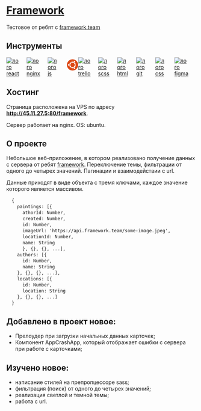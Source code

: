 # [Framework](http://45.11.27.5:80/framework)
Тестовое от ребят с [framework.team](https://framework.team)

## Инструменты
<div>
  <nav style='display: flex'>
    <a
      href='https://ru.reactjs.org/'
      style='cursor: pointer'
      target='_blank'
    >
      <img 
        style='width: 45px; height: 40px; object-fit: contain; margin-right: 20px' 
        src='https://upload.wikimedia.org/wikipedia/commons/thumb/a/a7/React-icon.svg/640px-React-icon.svg.png' 
        alt='лого react'
        />
    </a>
    <a
      href='https://nginx.org/ru/'
      style='cursor: pointer'
      target='_blank'
    >
      <img 
        style='width: 45px; height: 40px; object-fit: contain; margin-right: 20px' 
        src='https://w7.pngwing.com/pngs/262/242/png-transparent-nginx-phusion-passenger-application-software-proxy-server-reverse-proxy-creativo-logo-de-marca-angle-text-trademark.png' 
        alt='лого nginx' />
    </a>
    <a
      href='https://learn.javascript.ru/'
      style='cursor: pointer'
      target='_blank'
    >
      <img 
        style='width: 45px; height: 40px; object-fit: contain; margin-right: 20px' 
        src='https://www.nicepng.com/png/detail/80-803587_png-file-svg-javascript.png' 
        alt='лого js' />
    </a>
    <a
      href='https://ubuntu.ru/doku.php'
      style='cursor: pointer'
      target='_blank'
    >
      <img 
        style='width: 45px; height: 40px; object-fit: contain; margin-right: 20px' 
        src='https://raw.githubusercontent.com/docker-library/docs/01c12653951b2fe592c1f93a13b4e289ada0e3a1/ubuntu/logo.png' 
        alt='лого ubuntu' />
    </a>
        <a
      href='https://trello.com/b/7TQMXPqM/teamwork'
      style='cursor: pointer'
      target='_blank'
    >
      <img 
        style='width: 45px; height: 40px; object-fit: contain; margin-right: 20px' 
        src='https://cdn.iconscout.com/icon/free/png-256/trello-9-722650.png' 
        alt='лого trello' />
    </a>
    <a
      href='https://sass-scss.ru/'
      style='cursor: pointer'
      target='_blank'
    >
      <img 
        style='width: 45px; height: 40px; object-fit: contain; margin-right: 20px' 
        src='https://vanseodesign.com/blog/wp-content/uploads/2015/09/sass-logo-2.png' 
        alt='лого scss' />
    </a>
    <a
      href='https://www.w3schools.com/html/'
      style='cursor: pointer'
      target='_blank'
    >
      <img 
        style='width: 45px; height: 40px; object-fit: contain; margin-right: 20px' 
        src='https://webref.ru/assets/images/book/html5.png' 
        alt='лого html' />
    </a>
    <a
      href='https://git-scm.com/'
      style='cursor: pointer'
      target='_blank'
    >
      <img 
        style='width: 45px; height: 40px; object-fit: contain; margin-right: 20px' 
        src='https://git-scm.com/images/logos/downloads/Git-Icon-1788C.png' 
        alt='лого git' />
    </a>
    <a
      href='https://www.w3schools.com/css/'
      style='cursor: pointer'
      target='_blank'
    >
      <img 
        style='width: 45px; height: 40px; object-fit: contain; margin-right: 20px' 
        src='https://encrypted-tbn0.gstatic.com/images?q=tbn:ANd9GcRjK60Fd1shaOG5Glq2toJyChKNGP9Ocmm4PC_r27rEB0XzDQrSgOUpIDHjOZriA-lZkS0&usqp=CAU' 
        alt='лого css' />
    </a>
        <a
      href='https://www.figma.com/file/5ywfxEN6622vwgnyFBq880/FWT-Front-end-%D0%A2%D0%B5%D1%81%D1%82%D0%BE%D0%B2%D0%BE%D0%B5-%D0%B7%D0%B0%D0%B4%D0%B0%D0%BD%D0%B8%D0%B5-(Copy)?node-id=8368%3A531'
      style='cursor: pointer'
      target='_blank'
    >
      <img 
        style='width: 45px; height: 40px; object-fit: contain; margin-right: 20px' 
        src='https://upload.wikimedia.org/wikipedia/commons/thumb/a/ad/Figma-1-logo.png/640px-Figma-1-logo.png' 
        alt='лого figma' />
    </a>
  </nav>
</div>


## Хостинг
Страница расположена на VPS по адресу **http://45.11.27.5:80/framework**.

Cервер работает на nginx. OS: ubuntu. 
## О проекте
Небольшое веб-приложение, в котором реализовано получение данных с сервера от ребят [framework](https://test-front.framework.team/api-docs/). Переключение темы, фильтрации от одного до четырех значений. Пагинации и взаимодействии с url.

Данные приходят в виде объекта с тремя ключами, каждое значение которого является массивом.

      {
        paintings: [{
          athorId: Number,
          created: Number,
          id: Number,
          imageUrl: 'https://api.framework.team/some-image.jpeg',
          locationId: Number,
          name: String
          }, {}, {}, ...],
        authors: [{
          id: Number,
          name: String
        }, {}, {}, ...],
        locations: [{
          id: Number,
          location: String
        }, {}, {}, ...]
      }


## Добавлено в проект новое:
* Прелоудер при загрузки начальных данных карточек;
* Компонент AppCrashApp, который отображает ошибки с сервера при работе с карточками;

## Изучено новое:
* написание стилей на препропцессоре sass;
* фильтрация (поиск) от одного до четырех значений;
* реализация светлой и темной темы;
* работа с url.